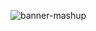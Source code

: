 
<img align="center" src="https://cdn.discordapp.com/attachments/1068525425963302936/1072240295170810026/Sem_titulo.png" alt="banner-mashup"></img>
